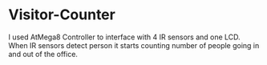 # Visitor-Counter
I used AtMega8 Controller to interface with 4 IR sensors and one LCD. When IR sensors detect person it starts counting number of people going in and out of the office.
